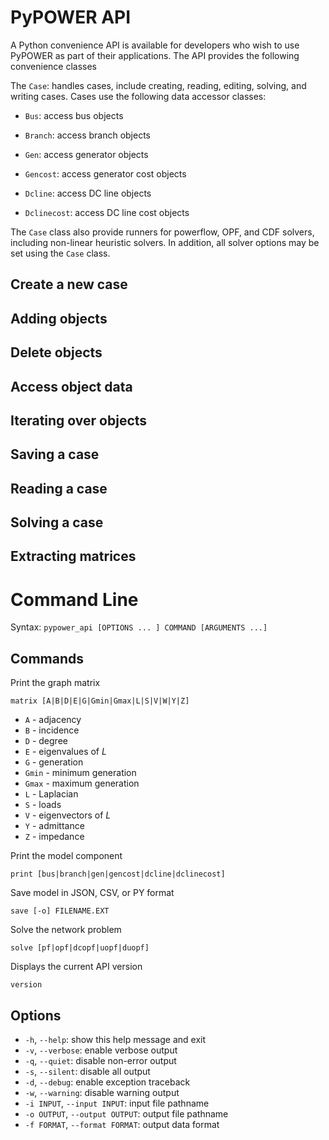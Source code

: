 # PyPOWER API

A Python convenience API is available for developers who wish to use PyPOWER as part of their applications.  The API provides the following convenience classes

The `Case`: handles cases, include creating, reading, editing, solving, and writing cases. Cases use the following data accessor classes:

* `Bus`: access bus objects

* `Branch`: access branch objects

* `Gen`: access generator objects

* `Gencost`: access generator cost objects

* `Dcline`: access DC line objects

* `Dclinecost`: access DC line cost objects

The `Case` class also provide runners for powerflow, OPF, and CDF solvers, including non-linear heuristic solvers.  In addition, all solver options may be set using the `Case` class.

## Create a new case

## Adding objects

## Delete objects

## Access object data

## Iterating over objects

## Saving a case

## Reading a case

## Solving a case

## Extracting matrices

# Command Line

Syntax: `pypower_api [OPTIONS ... ] COMMAND [ARGUMENTS ...]`

## Commands

  Print the graph matrix

    matrix [A|B|D|E|G|Gmin|Gmax|L|S|V|W|Y|Z]

  * `A` - adjacency
  * `B` - incidence
  * `D` - degree
  * `E` - eigenvalues of $L$
  * `G` - generation
  * `Gmin` - minimum generation
  * `Gmax` - maximum generation
  * `L` - Laplacian
  * `S` - loads
  * `V` - eigenvectors of $L$
  * `Y` - admittance
  * `Z` - impedance

  Print the model component

    print [bus|branch|gen|gencost|dcline|dclinecost]

  Save model in JSON, CSV, or PY format

    save [-o] FILENAME.EXT

  Solve the network problem

    solve [pf|opf|dcopf|uopf|duopf]

  Displays the current API version

    version

## Options

  * `-h`, `--help`: show this help message and exit
  * `-v`, `--verbose`: enable verbose output
  * `-q`, `--quiet`: disable non-error output
  * `-s`, `--silent`: disable all output
  * `-d`, `--debug`: enable exception traceback
  * `-w`, `--warning`: disable warning output
  * `-i INPUT`, `--input INPUT`: input file pathname
  * `-o OUTPUT`, `--output OUTPUT`: output file pathname
  * `-f FORMAT`, `--format FORMAT`: output data format
